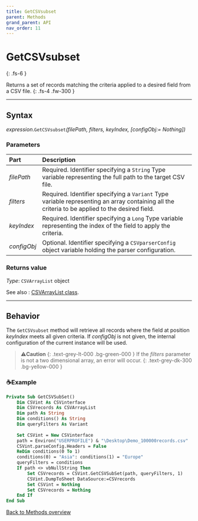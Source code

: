 ```yaml
---
title: GetCSVsubset
parent: Methods
grand_parent: API
nav_order: 11
---
```


# GetCSVsubset
{: .fs-6 }

Returns a set of records matching the criteria applied to a desired field from a CSV file.
{: .fs-4 .fw-300 }

---

## Syntax

*expression*.`GetCSVsubset`*(filePath, filters, keyIndex, \[configObj:= Nothing\])*

### Parameters

<table>
<thead>
<tr>
<th style="text-align: left;">Part</th>
<th style="text-align: left;">Description</th>
</tr>
</thead>
<tbody>
<tr>
<td style="text-align: left;"><em>filePath</em></td>
<td style="text-align: left;">Required. Identifier specifying a <code>String</code> Type variable representing the full path to the target CSV file.</td>
</tr>
<tr>
<td style="text-align: left;"><em>filters</em></td>
<td style="text-align: left;">Required. Identifier specifying a <code>Variant</code> Type variable representing an array containing all the criteria to be applied to the desired field.</td>
</tr>
<tr>
<td style="text-align: left;"><em>keyIndex</em></td>
<td style="text-align: left;">Required. Identifier specifying a <code>Long</code> Type variable representing the index of the field to apply the criteria.</td>
</tr>
<tr>
<td style="text-align: left;"><em>configObj</em></td>
<td style="text-align: left;">Optional. Identifier specifying a <code>CSVparserConfig</code> object variable holding the parser configuration.</td>
</tr>
</tbody>
</table>

### Returns value

*Type*: `CSVArrayList` object

See also
: [CSVArrayList class](https://ws-garcia.github.io/VBA-CSV-interface/api/csvarraylist.html).

---

## Behavior

The `GetCSVsubset` method will retrieve all records where the field at position *keyIndex* meets all given criteria. If *configObj* is not given, the internal configuration of the current instance will be used.

>⚠️**Caution**
>{: .text-grey-lt-000 .bg-green-000 }
>If the *filters* parameter is not a two dimensional array, an error will occur.
{: .text-grey-dk-300 .bg-yellow-000 }

### ☕Example

```vb
Private Sub GetCSVSubSet()
    Dim CSVint As CSVinterface
    Dim CSVrecords As CSVArrayList
    Dim path As String
    Dim conditions() As String
    Dim queryFilters As Variant
    
    Set CSVint = New CSVinterface
    path = Environ("USERPROFILE") & "\Desktop\Demo_100000records.csv"
    CSVint.parseConfig.Headers = False                                      'The file has no header record/row
    ReDim conditions(0 To 1)
    conditions(0) = "Asia": conditions(1) = "Europe"
    queryFilters = conditions
    If path <> vbNullString Then
        Set CSVrecords = CSVint.GetCSVSubSet(path, queryFilters, 1)         'Data filtered on first field
        CSVint.DumpToSheet DataSource:=CSVrecords                           'Dump result to a new sheet
        Set CSVint = Nothing
        Set CSVrecords = Nothing
    End If
End Sub
```

[Back to Methods overview](https://ws-garcia.github.io/VBA-CSV-interface/api/methods/)